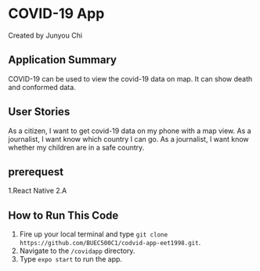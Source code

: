 # COVID-19  App
Created by Junyou Chi 

## Application Summary
COVID-19 can be used to view the covid-19 data on map. It can show death and conformed data.

## User Stories
 As a citizen, I want to get covid-19 data on my phone with a map view.
 As a journalist, I want know which country I can go.
 As a journalist, I want know whether my children are in a safe country.

## prerequest
1.React Native
2.A 
  
 
## How to Run This Code
1. Fire up your local terminal and type `git clone https://github.com/BUEC500C1/codvid-app-eet1998.git`. 
2. Navigate to the `/covidapp` directory.
3. Type `expo start` to run the app.
